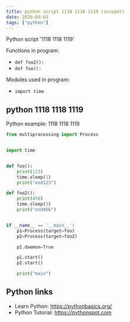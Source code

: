 ```yaml
---
title: python script 1118 1118 1119 (snippet)
date: 2020-03-03
tags: ["python"]
---
```

Python script '1118 1118 1119'

Functions in program: 
* `def foo2():`
* `def foo():`

Modules used in program: 
* `import time`

## python 1118 1118 1119

Python example: 1118 1118 1119

```python
from multiprocessing import Process


import time


def foo():
    print(123)
    time.sleep(1)
    print("end123")

def foo2():
    print(456)
    time.sleep(3)
    print("end456")


if __name__ == '__main__':
    p1=Process(target=foo)
    p2=Process(target=foo2)

    p1.daemon=True

    p1.start()
    p2.start()

    print("main")

```

## Python links

- Learn Python: https://pythonbasics.org/
- Python Tutorial: https://pythonspot.com
